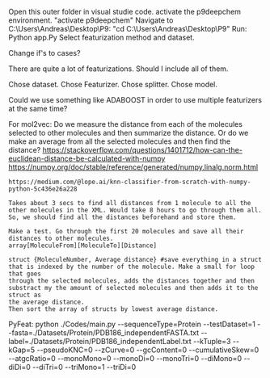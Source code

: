 Open this outer folder in visual studie code.
activate the p9deepchem environment. "activate p9deepchem"
Navigate to C:\Users\Andreas\Desktop\P9: "cd C:\Users\Andreas\Desktop\P9"
Run: Python app.Py
Select featurization method and dataset.




Change if's to cases?




There are quite a lot of featurizations. Should I include all of them.



Chose dataset.
Chose Featurizer.
Chose splitter.
Chose model.


Could we use something like ADABOOST in order to use multiple featurizers at the same time?



For mol2vec:
    Do we measure the distance from each of the molecules selected to other molecules and then summarize the distance.
    Or do we make an average from all the selected molecules and then find the distance?
    https://stackoverflow.com/questions/1401712/how-can-the-euclidean-distance-be-calculated-with-numpy
    https://numpy.org/doc/stable/reference/generated/numpy.linalg.norm.html

    https://medium.com/@lope.ai/knn-classifier-from-scratch-with-numpy-python-5c436e26a228

    Takes about 3 secs to find all distances from 1 molecule to all the other molecules in the XML. Would take 8 hours to go through them all.
    So, we should find all the distances beforehand and store them.

    Make a test. Go through the first 20 molecules and save all their distances to other molecules.
    array[MoleculeFrom][MoleculeTo][Distance]

    struct {MoleculeNumber, Average distance} #save everything in a struct that is indexed by the number of the molecule. Make a small for loop that goes
    through the selected molecules, adds the distances together and then substract my the amount of selected molecules and then adds it to the struct as
    the average distance.
    Then sort the array of structs by lowest average distance.




PyFeat:
    python ./Codes/main.py --sequenceType=Protein --testDataset=1 --fasta=./Datasets/Protein/PDB186_independentFASTA.txt --label=./Datasets/Protein/PDB186_independentLabel.txt --kTuple=3 --kGap=5 --pseudoKNC=0 --zCurve=0 --gcContent=0 --cumulativeSkew=0 --atgcRatio=0 --monoMono=0 --monoDi=0 --monoTri=0 --diMono=0 --diDi=0 --diTri=0 --triMono=1 --triDi=0

